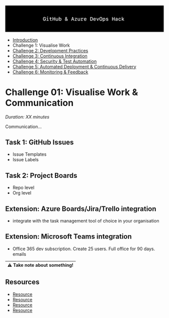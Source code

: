 ![Banner](../../resources/WelcomeBanner.png)

- [Introduction](/../../)
- Challenge 1: Visualise Work
- [Challenge 2: Development Practices](../../content/02_development_practices)
- [Challenge 3: Continuous Integration](../../content/03_continuous_integration)
- [Challenge 4: Security & Test Automation](../../content/04_security_and_test_automation)
- [Challenge 5: Automated Deployment & Continuous Delivery](../../content/05_automated_deployment)
- [Challenge 6: Monitoring & Feedback](../../content/06_monitoring_and_feedback)

# Challenge 01: Visualise Work & Communication  
_Duration: XX minutes_  

Communication...

## Task 1: GitHub Issues

- Issue Templates
- Issue Labels

## Task 2: Project Boards

- Repo level
- Org level

## Extension: Azure Boards/Jira/Trello integration

- integrate with the task management tool of choice in your organisation

## Extension: Microsoft Teams integration

- Office 365 dev subscription.  Create 25 users. Full office for 90 days.  emails

| :warning: Take note about something! |
| --- |

## Resources

- [Resource](https://github.com)
- [Resource](https://github.com)
- [Resource](https://github.com)
- [Resource](https://github.com)
